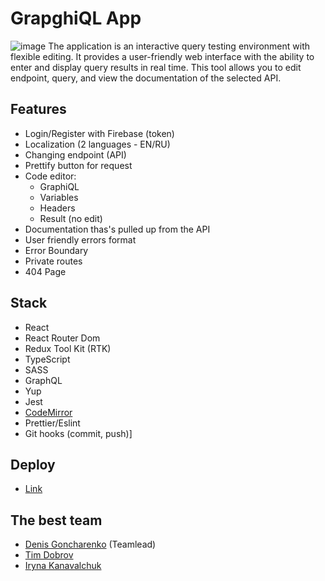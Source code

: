 # GrapghiQL App
![image](https://github.com/Asmat1k/graphiql-app/assets/113438950/4b522f2b-de53-46b0-baa2-2a7ebfc9edd3)
The application is an interactive query testing environment with flexible editing. It provides a user-friendly web interface with the ability to enter and display query results in real time. This tool allows you to edit endpoint, query, and view the documentation of the selected API.
## Features
- Login/Register with Firebase (token)
- Localization (2 languages - EN/RU)
- Changing endpoint (API)
- Prettify button for request
- Code editor:
  - GraphiQL
  - Variables
  - Headers
  - Result (no edit)
- Documentation thas's pulled up from the API
- User friendly errors format
- Error Boundary
- Private routes
- 404 Page
## Stack
- React
- React Router Dom
- Redux Tool Kit (RTK)
- TypeScript
- SASS
- GraphQL
- Yup
- Jest
- [CodeMirror](https://codemirror.net/)
- Prettier/Eslint
- Git hooks (commit, push)]
## Deploy
- [Link](https://graphiql-late-comers.netlify.app/)
## The best team
- [Denis Goncharenko](https://github.com/codestudent24) (Teamlead)
- [Tim Dobrov](https://github.com/asmat1k)
- [Iryna Kanavalchuk](https://github.com/Irina0313)
